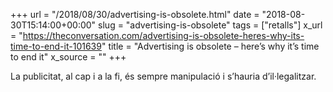 +++
url = "/2018/08/30/advertising-is-obsolete.html"
date = "2018-08-30T15:14:00+00:00"
slug = "advertising-is-obsolete"
tags = ["retalls"]
x_url = "https://theconversation.com/advertising-is-obsolete-heres-why-its-time-to-end-it-101639"
title = "Advertising is obsolete – here’s why it’s time to end it"
x_source = ""
+++


La publicitat, al cap i a la fi, és sempre manipulació i s’hauria d’il·legalitzar.

